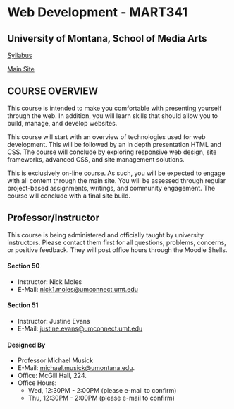 # Web Development - MART341
## University of Montana, School of Media Arts

[Syllabus](https://montana-media-arts.github.io/mart341-webDev/modules/course-info/Syllabus-mart341/)

[Main Site](https://montana-media-arts.github.io/mart341-webDev/)

## COURSE OVERVIEW
This course is intended to make you comfortable with presenting yourself through the web. In addition, you will learn skills that should allow you to build, manage, and develop websites.

This course will start with an overview of technologies used for web development. This will be followed by an in depth presentation HTML and CSS. The course will conclude by exploring responsive web design, site frameworks, advanced CSS, and site management solutions.

This is exclusively on-line course. As such, you will be expected to engage with all content through the main site. You will be assessed through regular project-based assignments, writings, and community engagement. The course will conclude with a final site build.


## Professor/Instructor

This course is being administered and officially taught by university instructors. Please contact them first for all questions, problems, concerns, or positive feedback. They will post office hours through the Moodle Shells.

#### Section 50

- Instructor: Nick Moles
- E-Mail: [nick1.moles@umconnect.umt.edu](mailto:nick1.moles@umconnect.umt.edu)

#### Section 51

- Instructor: Justine Evans
- E-Mail: [justine.evans@umconnect.umt.edu](mailto:justine.evans@umconnect.umt.edu)


#### Designed By

- Professor Michael Musick
- E-Mail: [michael.musick@umontana.edu](mailto:michael.musick@umontana.edu).
- Office: McGill Hall, 224.
- Office Hours:
    - Wed, 12:30PM - 2:00PM (please e-mail to confirm)
    - Thu, 12:30PM - 2:00PM (please e-mail to confirm)
